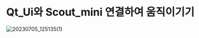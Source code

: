 # Qt_Ui와 Scout_mini 연결하여 움직이기기
![20230705_125135(1)](https://github.com/pflnhw/Yeonhee_Project/assets/129159977/e706abe2-c201-4464-94f9-558d0cdfe0b8)

